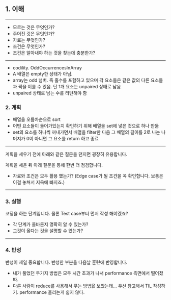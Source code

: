 ## 1. 이해

---
- 모르는 것은 무엇인가?
- 주어진 것은 무엇인가?
- 자료는 무엇인가?
- 조건은 무엇인가?
- 조건은 알아내야 하는 것을 찾는데 충분한가?
---
- codility. OddOccurrencesInArray
- A 배열은 empty한 상태가 아님.
- array는 odd 넘버. 즉 홀수를 포함하고 있으며 각 요소들은 같은 값의 다른 요소들과 짝을 이룰 수 있음. 단 1개 요소는 unpaired 상태로 남음
- unpaired 상태로 남는 수를 리턴해야 함


### 2. 계획
- 배열을 오름차순으로 sort
- 어떤 요소들이 들어가있는지 확인하기 위해 배열을 set에 넣은 것으로 하나 만듦
- set의 요소를 하나씩 꺼내가면서 배열을 filter한 다음 그 배열의 길이를 2로 나눈 나머지가 0이 아니면 그 요소를 return 하고 종료

---
계획을 세우기 전에 아래와 같은 질문을 던지면 굉장히 유용합니다.

계획을 세운 뒤 아래 질문을 통해 한번 더 점검합니다.

- 자료와 조건은 모두 활용 했는가? (Edge case가 될 조건을 꼭 확인합니다. 보통은 이걸 놓쳐서 지옥에 빠지죠.)
---

### 3. 실행

코딩을 하는 단계입니다. 물론 Test case부터 먼저 작성 해야겠죠?

- 각 단계가 올바른지 명확히 알 수 있는가?
- 그것이 옳다는 것을 설명할 수 있는가?

---

### 4. 반성

반성이 제일 중요합니다. 반성한 부분을 다음날 훈련에 반영합니다.
- 내가 풀었던 두가지 방법은 모두 시간 초과가 나서 performance 측면에서 떨어졌따.
- 다른 사람이 reduce를 사용해서 푸는 방법읋 보았는데... 우선 참고해서 TIL 작성하기. performance 올리는게 쉽지 않다.
